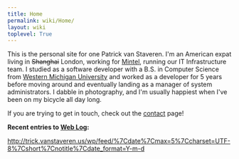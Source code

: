 ```yaml
---
title: Home
permalink: wiki/Home/
layout: wiki
toplevel: True
---
```


This is the personal site for one Patrick van Staveren. I'm an American
expat living in ~~Shanghai~~ London, working for
[Mintel](http://www.mintel.com/), running our IT Infrastructure team. I
studied as a software developer with a B.S. in Computer Science from
[Western Michigan University](http://wmich.edu/) and worked as a
developer for 5 years before moving around and eventually landing as a
manager of system administrators. I dabble in photography, and I'm
usually happiest when I've been on my bicycle all day long.

If you are trying to get in touch, check out the
[contact](/wiki/Contact "wikilink") page!

**Recent entries to [Web Log](http://trick.vanstaveren.us/wp):**

<rss><http://trick.vanstaveren.us/wp/feed/%7Cdate%7Cmax=5%7Ccharset=UTF-8%7Cshort%7Cnotitle%7Cdate_format=Y-m-d></rss>
